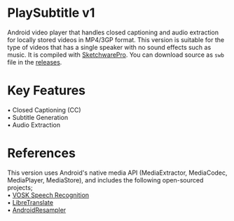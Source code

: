 # PlaySubtitle v1
Android video player that handles closed captioning and audio extraction for locally stored videos in MP4/3GP format. This version is suitable for the type of videos that has a single speaker with no sound effects such as music. It is compiled with <a href="https://github.com/Sketchware-Pro">SketchwarePro</a>. You can download source as ``swb`` file in the <a href="https://github.com/canb0y/PlaySubtitle-v1/releases">releases</a>.

# Key Features
• Closed Captioning (CC) <br />
• Subtitle Generation <br />
• Audio Extraction 

# References
This version uses Android's native media API (MediaExtractor, MediaCodec, MediaPlayer, MediaStore), and includes the following open-sourced projects; <br />
• <a href="https://alphacephei.com/vosk">VOSK Speech Recognition</a> <br />
• <a href="https://libretranslate.com/">LibreTranslate</a> <br />
• <a href="https://github.com/Nailik/AndroidResampler">AndroidResampler</a>